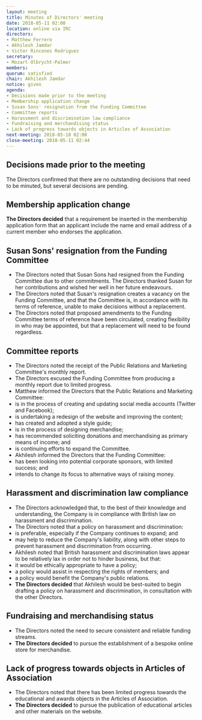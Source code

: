 ```yaml
---
layout: meeting
title: Minutes of Directors' meeting
date: 2018-05-11 02:00
location: online via IRC
directors:
- Matthew Ferrero
- Akhilesh Jamdar
- Victor Rincones Rodriguez
secretary:
- Mozart Olbrycht-Palmer
members:
quorum: satisfied
chair: Akhilesh Jamdar
notice: given
agenda:
- Decisions made prior to the meeting
- Membership application change
- Susan Sons' resignation from the Funding Committee
- Committee reports
- Harassment and discrimination law compliance
- Fundraising and merchandising status
- Lack of progress towards objects in Articles of Association
next-meeting: 2018-05-18 02:00
close-meeting: 2018-05-11 02:44
---
```


## Decisions made prior to the meeting

The Directors confirmed that there are no outstanding decisions that need to be minuted, but several decisions are pending.

## Membership application change

**The Directors decided** that a requirement be inserted in the membership application form that an applicant include the name and email address of a current member who endorses the application.

## Susan Sons' resignation from the Funding Committee

- The Directors noted that Susan Sons had resigned from the Funding Committee due to other commitments. The Directors thanked Susan for her contributions and wished her well in her future endeavours.
- The Directors noted that Susan's resignation creates a vacancy on the Funding Committee, and that the Committee is, in accordance with its terms of reference, unable to make decisions without a replacement.
- The Directors noted that proposed amendments to the Funding Committee terms of reference have been circulated, creating flexibility in who may be appointed, but that a replacement will need to be found regardless.

## Committee reports

- The Directors noted the receipt of the Public Relations and Marketing Committee's monthly report.
- The Directors excused the Funding Committee from producing a monthly report due to limited progress.
- Matthew informed the Directors that the Public Relations and Marketing Committee:
- is in the process of creating and updating social media accounts (Twitter and Facebook);
- is undertaking a redesign of the website and improving the content;
- has created and adopted a style guide;
- is in the process of designing merchandise;
- has recommended soliciting donations and merchandising as primary means of income; and
- is continuing efforts to expand the Committee.
- Akhilesh informed the Directors that the Funding Committee:
- has been looking into potential corporate sponsors, with limited success; and
- intends to change its focus to alternative ways of raising money.

## Harassment and discrimination law compliance

- The Directors acknowledged that, to the best of their knowledge and understanding, the Company is in compliance with British law on harassment and discrimination.
- The Directors noted that a policy on harassment and discrimination:
- is preferable, especially if the Company continues to expand; and
- may help to reduce the Company's liability, along with other steps to prevent harassment and discrimination from occurring.
- Akhilesh noted that British harassment and discrimination laws appear to be relatively lax in order not to hinder business, but that:
- it would be ethically appropriate to have a policy;
- a policy would assist in respecting the rights of members; and
- a policy would benefit the Company's public relations.
- **The Directors decided** that Akhilesh would be best-suited to begin drafting a policy on harassment and discrimination, in consultation with the other Directors.

## Fundraising and merchandising status

- The Directors noted the need to secure consistent and reliable funding streams.
- **The Directors decided** to pursue the establishment of a bespoke online store for merchandise.

## Lack of progress towards objects in Articles of Association

- The Directors noted that there has been limited progress towards the educational and awards objects in the Articles of Association.
- **The Directors decided** to pursue the publication of educational articles and other materials on the website.
